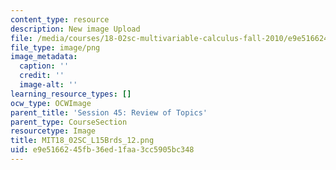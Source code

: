 ```yaml
---
content_type: resource
description: New image Upload
file: /media/courses/18-02sc-multivariable-calculus-fall-2010/e9e5166245fb36ed1faa3cc5905bc348_MIT18_02SC_L15Brds_12.png
file_type: image/png
image_metadata:
  caption: ''
  credit: ''
  image-alt: ''
learning_resource_types: []
ocw_type: OCWImage
parent_title: 'Session 45: Review of Topics'
parent_type: CourseSection
resourcetype: Image
title: MIT18_02SC_L15Brds_12.png
uid: e9e51662-45fb-36ed-1faa-3cc5905bc348
---
```

